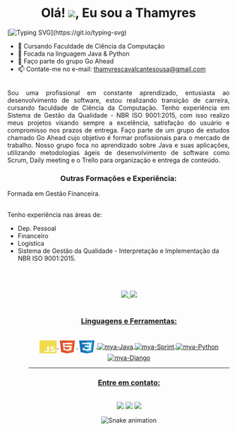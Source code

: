 
<h1 align="center">Olá! <img src="https://media.giphy.com/media/hvRJCLFzcasrR4ia7z/giphy.gif" width="30px"/>, Eu sou a Thamyres </h1>     


[![Typing SVG](https://readme-typing-svg.demolab.com?font=Exo+2&duration=4000&pause=1000&color=F72281&center=true&Center=true&width=435&lines=Desenvolvedora+Back-end+em+forma%C3%A7%C3%A3o!!)](https://git.io/typing-svg)


- 🔭 Cursando Faculdade de Ciência da Computação
- 🌱 Focada na linguagem Java & Python
- 👯 Faço parte do grupo Go Ahead
- 📫 Contate-me no e-mail: thamyrescavalcantesousa@gmail.com

<br>
<div align="justify">
Sou uma profissional em constante aprendizado, entusiasta ao desenvolvimento de software, estou realizando transição de carreira, cursando faculdade de Ciência da Computação.
Tenho experiência em Sistema de Gestão da Qualidade - NBR ISO 9001:2015, com isso realizo meus projetos visando sempre a excelência, satisfação do usuário e compromisso nos prazos de entrega.
Faço parte de um grupo de estudos chamado Go Ahead cujo objetivo é formar profissionais para o mercado de trabalho. Nosso grupo foca no aprendizado sobre Java e suas aplicações, utilizando metodologias ágeis de desenvolvimento de software como Scrum, Daily meeting e o Trello para organização e entrega de conteúdo.
</div>

<h3 align="center">Outras Formações e Experiência:</h3>
Formada em Gestão Financeira. <br> <br>

Tenho experiência nas áreas de: <br>
<ul>
  <li> Dep. Pessoal</li>
  <li> Financeiro</li>
  <li> Logística </li>
  <li> Sistema de Gestão da Qualidade - Interpretação e Implementação da NBR ISO 9001:2015.</li>
<ul>
<br>
<br>
<br>



<div align="center">
  <a href="https://github.com/Thamyresmya">
  <img height="180em" src="https://github-readme-stats.vercel.app/api?username=Thamyresmya&show_icons=true&theme=dracula&include_all_commits=true&count_private=true"/>
  <img height="180em" src="https://github-readme-stats.vercel.app/api/top-langs/?username=Thamyresmya&layout=compact&langs_count=7&theme=dracula"/>
</div>
 
 
  <div style="display: inline_block"><br>
  <h3 align="center">Linguagens e Ferramentas:</h3>
  <div align="center"><br>   
  <img align="center" alt="mya-Js" height="30" width="40" src="https://raw.githubusercontent.com/devicons/devicon/master/icons/javascript/javascript-plain.svg">
  <img align="center" alt="mya-HTML" height="30" width="40" src="https://raw.githubusercontent.com/devicons/devicon/master/icons/html5/html5-original.svg">
  <img align="center" alt="mya-CSS" height="30" width="40" src="https://raw.githubusercontent.com/devicons/devicon/master/icons/css3/css3-original.svg">
  <img align="center" alt="mya-Java" height="30" width="40" src="https://cdn.jsdelivr.net/gh/devicons/devicon/icons/java/java-original-wordmark.svg">
  <img align="center" alt="mya-Sprint" height="30" width="30" src="https://camo.githubusercontent.com/2cbbf5ca53964ce3051c6e93fbdd681459487365c5e0b9b7ab638587767506f9/68747470733a2f2f63646e2e6a7364656c6976722e6e65742f67682f64657669636f6e732f64657669636f6e2f69636f6e732f737072696e672f737072696e672d6f726967696e616c2e737667"> 
  <img align="center" alt="mya-Python" height="30" width="30" src="https://upload.wikimedia.org/wikipedia/commons/c/c3/Python-logo-notext.svg">
  <img align="center" alt="mya-Django" height="100" width="60" src="https://www.djangoproject.com/m/img/logos/django-logo-negative.svg">
   
  </div>
  </div>
  
*******************  
  <div> 
  <h3 align="center">Entre em contato:</h3>
  <div align="center"><br>  
  <a href="https://www.instagram.com/thamyres__cavalcante/" target="_blank"><img src="https://img.shields.io/badge/-Instagram-%23E4405F?style=for-the-badge&logo=instagram&logoColor=white" target="_blank"></a>
  <a href="https://www.linkedin.com/in/thamyrescavalcante/" target="_blank"><img src="https://img.shields.io/badge/-LinkedIn-%230077B5?style=for-the-badge&logo=linkedin&logoColor=white" target="_blank"></a> 
    <a href = "mailto:thamyrescavalcantesousa@gmail.com"><img src="https://img.shields.io/badge/Gmail-D14836?style=for-the-badge&logo=gmail&logoColor=white" target="_blank"></a> 
  <div>   
  
  ![Snake animation](https://github.com/thamyresmya/thamyresmya/blob/output/github-contribution-grid-snake.svg)
  
</div>
  

